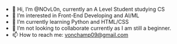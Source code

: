 - 👋 Hi, I’m @NOvL0n, currently an A Level Student studying CS
- 👀 I’m interested in Front-End Developing and AI/ML
- 🌱 I’m currently learning Python and HTML/CSS
- 💞️ I’m not looking to collaborate currently as I am still a beginner.
- 📫 How to reach me: vonchamp09@gmail.com
